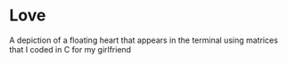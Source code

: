 # Love
A depiction of a floating heart that appears in the terminal using matrices that I coded in C for my girlfriend
